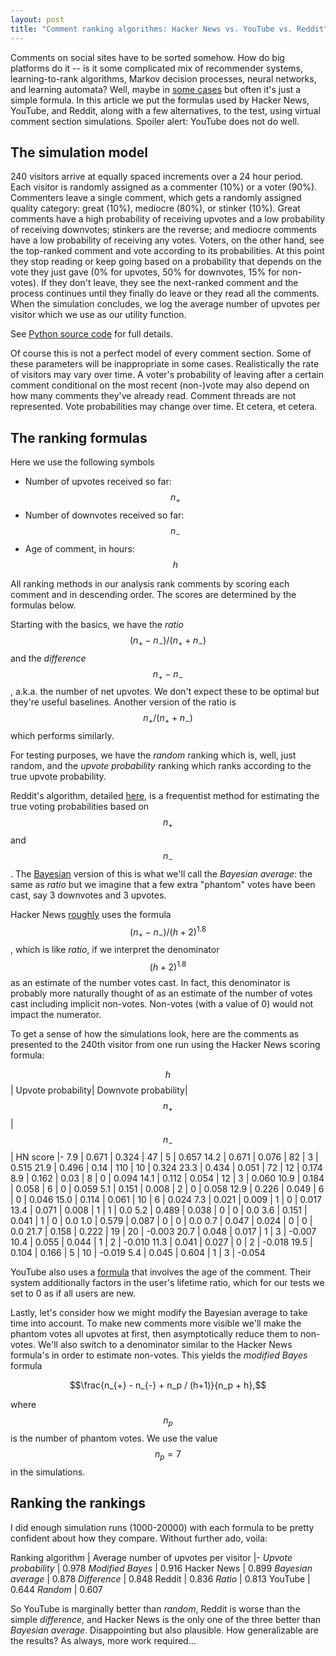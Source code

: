 ```yaml
---
layout: post
title: "Comment ranking algorithms: Hacker News vs. YouTube vs. Reddit"
---
```


Comments on social sites have to be sorted somehow.
How do big platforms do it -- is it some complicated mix of
recommender systems,
learning-to-rank algorithms,
Markov decision processes,
neural networks, and
learning automata?
Well, maybe in [some cases](https://engineering.linkedin.com/blog/2017/09/serving-top-comments-in-professional-social-networks)
but often it's just a simple formula.
In this article we put the formulas used by Hacker News, YouTube, and
Reddit, along with a few alternatives, to the test, using virtual comment
section simulations.
Spoiler alert: YouTube does not do well.

## The simulation model

240 visitors arrive at equally spaced increments over a 24 hour period.
Each visitor is randomly assigned as a commenter (10%) or a voter (90%).
Commenters leave a single comment, which gets a randomly assigned quality
category: great (10%), mediocre (80%), or stinker (10%).
Great comments have a high probability of receiving upvotes and a low
probability of receiving downvotes;
stinkers are the reverse;
and mediocre comments have a low probability of receiving any votes.
Voters, on the other hand, see the top-ranked comment and vote according
to its probabilities.
At this point they stop reading or keep going based on a probability that
depends on the vote they just gave (0% for upvotes, 50% for downvotes, 15% for
non-votes).
If they don't leave, they see the next-ranked comment and the process continues
until they finally do leave or they read all the comments.
When the simulation concludes, we log the average number of upvotes per
visitor which we use as our utility function.

See [Python source code](https://github.com/amacfie/amacfie.github.io/tree/master/_posts/comment_orderings)
for full details.

Of course this is not a perfect model of every comment section.
Some of these parameters will be inappropriate in some cases.
Realistically the rate of visitors may vary over time.
A voter's probability of leaving after a certain comment conditional on the
most recent (non-)vote may also depend on how many comments they've already
read.
Comment threads are not represented.
Vote probabilities may change over time.
Et cetera, et cetera.

## The ranking formulas

Here we use the following symbols

* Number of upvotes received so far: $$n_{+}$$
* Number of downvotes received so far: $$n_{-}$$
* Age of comment, in hours: $$h$$


All ranking methods in our analysis rank comments by scoring each comment
and in descending order.
The scores are determined by the formulas below.

Starting with the basics, we have the _ratio_
$$(n_{+} - n_{-})/(n_{+} + n_{-})$$
and the _difference_ $$n_{+} - n_{-}$$, a.k.a. the number of net upvotes.
We don't expect these to be optimal but they're useful baselines.
Another version of the ratio is
$$n_{+}/(n_{+} + n_{-})$$ which performs similarly.

For testing purposes, we have the _random_ ranking which is, well, just
random, and the _upvote probability_ ranking which ranks according to the true
upvote probability.

Reddit's algorithm, detailed [here](https://www.evanmiller.org/how-not-to-sort-by-average-rating.html),
is a frequentist method for estimating the true voting probabilities
based on $$n_{+}$$ and $$n_{-}$$.
The [Bayesian](https://districtdatalabs.silvrback.com/computing-a-bayesian-estimate-of-star-rating-means)
version of this is what we'll call the _Bayesian average_: the same as
_ratio_ but we imagine that a few extra "phantom" votes have been cast, say 3
downvotes and 3 upvotes.

Hacker News [roughly](https://medium.com/hacking-and-gonzo/how-hacker-news-ranking-algorithm-works-1d9b0cf2c08d)
uses the formula $$(n_{+} - n_{-}) / (h+2)^{1.8}$$,
which is like _ratio_, if we interpret the denominator $$(h+2)^{1.8}$$
as an estimate of the number votes cast.
In fact, this denominator is probably more naturally thought of as an
estimate of the number of votes cast including implicit non-votes.
Non-votes (with a value of 0) would not impact the numerator.

To get a sense of how the simulations look, here are the comments as presented
to the 240th visitor from one run using the Hacker News scoring formula:

$$h$$     | Upvote probability| Downvote probability| $$n_{+}$$  | $$n_{-}$$   | HN score
|-
 7.9 | 0.671 | 0.324 | 47  | 5  | 0.657
14.2 | 0.671 | 0.076 | 82  | 3  | 0.515
21.9 | 0.496 | 0.14  | 110 | 10 | 0.324
23.3 | 0.434 | 0.051 | 72  | 12 | 0.174
 8.9 | 0.162 | 0.03  | 8   | 0  | 0.094
14.1 | 0.112 | 0.054 | 12  | 3  | 0.060
10.9 | 0.184 | 0.058 | 6   | 0  | 0.059
 5.1 | 0.151 | 0.008 | 2   | 0  | 0.058
12.9 | 0.226 | 0.049 | 6   | 0  | 0.046
15.0 | 0.114 | 0.061 | 10  | 6  | 0.024
 7.3 | 0.021 | 0.009 | 1   | 0  | 0.017
13.4 | 0.071 | 0.008 | 1   | 1  | 0.0
 5.2 | 0.489 | 0.038 | 0   | 0  | 0.0
 3.6 | 0.151 | 0.041 | 1   | 0  | 0.0
 1.0 | 0.579 | 0.087 | 0   | 0  | 0.0
 0.7 | 0.047 | 0.024 | 0   | 0  | 0.0
21.7 | 0.158 | 0.222 | 19  | 20 | -0.003
20.7 | 0.048 | 0.017 | 1   | 3  | -0.007
10.4 | 0.055 | 0.044 | 1   | 2  | -0.010
11.3 | 0.041 | 0.027 | 0   | 2  | -0.018
19.5 | 0.104 | 0.166 | 5   | 10 | -0.019
 5.4 | 0.045 | 0.604 | 1   | 3  | -0.054

YouTube also uses a [formula](https://stackoverflow.com/a/39048550) that
involves the age of the comment.
Their system additionally factors in the user's lifetime ratio, which
for our tests we set to 0 as if all users are new.


Lastly, let's consider how we might modify the Bayesian average to take
time into account.
To make new comments more visible we'll make the phantom votes all upvotes
at first, then asymptotically reduce them to non-votes.
We'll also switch to a denominator similar to the Hacker News formula's in
order to estimate non-votes.
This yields the _modified Bayes_ formula

$$\frac{n_{+} - n_{-} + n_p / (h+1)}{n_p + h},$$

where $$n_p$$ is the number of phantom votes.
We use the value $$n_p=7$$ in the simulations.


## Ranking the rankings

I did enough simulation runs (1000-20000) with each formula
to be pretty confident about how they compare.
Without further ado, voila:

Ranking algorithm                | Average number of upvotes per visitor
|-
_Upvote probability_ | 0.978
_Modified Bayes_       | 0.916
Hacker News          | 0.899
_Bayesian average_     | 0.878
_Difference_         | 0.848
Reddit               | 0.836
_Ratio_              | 0.813
YouTube              | 0.644
_Random_             | 0.607


So YouTube is marginally better than _random_, Reddit is worse than the simple _difference_, and
Hacker News is the only one of the three better than _Bayesian average_.
Disappointing but also plausible. How generalizable are the results?
As always, more work required...
